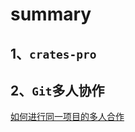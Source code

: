# summary

## 1、`crates-pro`

## 2、`Git`多人协作

[如何进行同一项目的多人合作](https://gitcode.csdn.net/65b725eab8e5f01e1e458d31.html?dp_token=eyJ0eXAiOiJKV1QiLCJhbGciOiJIUzI1NiJ9.eyJpZCI6NDU1ODQ0OSwiZXhwIjoxNzQ2MDc3MjIyLCJpYXQiOjE3NDU0NzI0MjIsInVzZXJuYW1lIjoibTBfNTg4Mzc1MjgifQ.8BLadPB0Xfc-N7rerfyg3ejiB2vgvqt4lww8xie3vtY&spm=1001.2101.3001.6650.2&utm_medium=distribute.pc_relevant.none-task-blog-2%7Edefault%7Ebaidujs_baidulandingword%7Eactivity-2-133209975-blog-145770570.235%5Ev43%5Epc_blog_bottom_relevance_base7&depth_1-utm_source=distribute.pc_relevant.none-task-blog-2%7Edefault%7Ebaidujs_baidulandingword%7Eactivity-2-133209975-blog-145770570.235%5Ev43%5Epc_blog_bottom_relevance_base7&utm_relevant_index=4)


